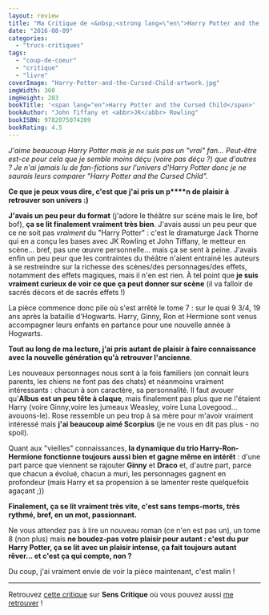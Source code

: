 ```yaml
---
layout: review
title: "Ma Critique de «&nbsp;<strong lang=\"en\">Harry Potter and the Cursed Child</strong>&nbsp;» de <em>Jack Thorne</em>, <em>John Tiffany</em> et <em><abbr>JK</abbr> Rowling</em>"
date: "2016-08-09"
categories: 
  - "trucs-critiques"
tags: 
  - "coup-de-coeur"
  - "critique"
  - "livre"
coverImage: "Harry-Potter-and-the-Cursed-Child-artwork.jpg"
imgWidth: 360
imgHeight: 203
bookTitle: '<span lang="en">Harry Potter and the Cursed Child</span>'
bookAuthor: "John Tiffany et <abbr>JK</abbr> Rowling"
bookISBN: 9782075074209   
bookRating: 4.5
---
```


_J'aime beaucoup Harry Potter mais je ne suis pas un "vrai" fan... Peut-être est-ce pour cela que je semble moins déçu (voire pas déçu ?) que d'autres ? Je n'ai jamais lu de fan-fictions sur l'univers d'Harry Potter donc je ne saurais leurs comparer "Harry Potter and the Cursed Child"._

**Ce que je peux vous dire, c'est que j'ai pris un p\*\*\*\*n de plaisir à retrouver son univers :)**

**J'avais un peu peur du format** (j'adore le théâtre sur scène mais le lire, bof bof), **ça se lit finalement vraiment très bien**. J'avais aussi un peu peur que ce ne soit pas _vraiment_ du "Harry Potter" : c'est le dramaturge Jack Thorne qui en a conçu les bases avec JK Rowling et John Tiffany, le metteur en scène... bref, pas une œuvre personnelle... mais ça se sent à peine. J'avais enfin un peu peur que les contraintes du théâtre n'aient entrainé les auteurs à se restreindre sur la richesse des scènes/des personnages/des effets, notamment des effets magiques, mais il n'en est rien. À tel point que **je suis vraiment curieux de voir ce que ça peut donner sur scène** (il va falloir de sacrés décors et de sacrés effets !)

La pièce commence donc pile où s'est arrêté le tome 7 : sur le quai 9 3/4, 19 ans après la bataille d'Hogwarts. Harry, Ginny, Ron et Hermione sont venus accompagner leurs enfants en partance pour une nouvelle année à Hogwarts.

**Tout au long de ma lecture, j'ai pris autant de plaisir à faire connaissance avec la nouvelle génération qu'à retrouver l'ancienne**.

Les nouveaux personnages nous sont à la fois familiers (on connait leurs parents, les chiens ne font pas des chats) et néanmoins vraiment intéressants : chacun à son caractère, sa personnalité. Il faut avouer qu'**Albus est un peu tête à claque**, mais finalement pas plus que ne l'étaient Harry (voire Ginny,voire les jumeaux Weasley, voire Luna Lovegood... avouons-le). Rose ressemble un peu trop à sa mère pour m'avoir vraiment intéressé mais **j'ai beaucoup aimé Scorpius** (je ne vous en dit pas plus - no spoil).

Quant aux "vieilles" connaissances, **la dynamique du trio Harry-Ron-Hermione fonctionne toujours aussi bien et gagne même en intérêt** : d'une part parce que viennent se rajouter **Ginny** et **Draco** et, d'autre part, parce que chacun a évolué, chacun a muri, les personnages gagnent en profondeur (mais Harry et sa propension à se lamenter reste quelquefois agaçant ;))

**Finalement, ça se lit vraiment très vite, c'est sans temps-morts, très rythmé, bref, en un mot, passionnant.**

Ne vous attendez pas à lire un nouveau roman (ce n'en est pas un), un tome 8 (non plus) mais **ne boudez-pas votre plaisir pour autant : c'est du pur Harry Potter, ça se lit avec un plaisir intense, ça fait toujours autant rêver... et c'est ça qui compte, non ?**

Du coup, j'ai vraiment envie de voir la pièce maintenant, c'est malin !

* * *

Retrouvez [cette critique](http://www.senscritique.com/livre/Harry_Potter_et_l_Enfant_Maudit/critique/101706845) sur **Sens Critique** où vous pouvez aussi [me retrouver](http://www.senscritique.com/Arnaud_Malon) !
